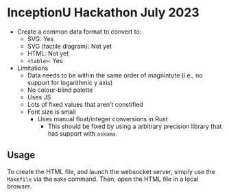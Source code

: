 # InceptionU Hackathon July 2023

* Create a common data format to convert to:
  * SVG: Yes
  * SVG (tactile diagram): Not yet
  * HTML: Not yet
  * `<table>`: Yes
* Limitations
  * Data needs to be within the same order of magnintute (i.e., no support for logarithmic y axis)
  * No colour-blind palette
  * Uses JS
  * Lots of fixed values that aren't constified
  * Font size is small
	* Uses manual float/integer conversions in Rust
		* This should be fixed by using a arbitrary precision library that has support with `askama`.

## Usage

To create the HTML file, and launch the websocket server, simply use the `Makefile` via the `make` command.
Then, open the HTML file in a local browser.
